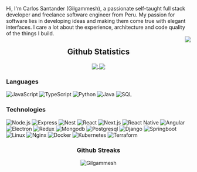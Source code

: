 <p align='center'>
        <div>
                Hi, I'm Carlos Santander (Gilgammesh), a passionate self-taught full stack developer and freelance software engineer from Peru. My passion for software lies in developing ideas and making them come true with elegant interfaces. I care a lot about the experience, architecture and code quality of the things I build.
        </div>
        <a href="https://media0.giphy.com/media/qgQUggAC3Pfv687qPC/giphy.gif">
                <img align='right' src="https://media0.giphy.com/media/qgQUggAC3Pfv687qPC/giphy.gif" />
        </a>
</p>

<div align='center'><h2>Github Statistics</h2></div>
<p align='center'>
    <a href="https://github-readme-stats.vercel.app/api?username=Gilgammesh&count_private=true&show_icons=true">
      <img align="center" src="https://github-readme-stats.vercel.app/api?username=Gilgammesh&count_private=true&show_icons=true&bg_color=30,028BAE,003140&title_color=FDFFE7&text_color=fff&icon_color=FDFFE7" />
    </a>
    <a href="https://github-readme-stats.vercel.app/api/top-langs/?username=Gilgammesh&count_private=true">
      <img align="center" src="https://github-readme-stats.vercel.app/api/top-langs/?username=Gilgammesh&count_private=true&bg_color=30,028BAE,003140&title_color=FDFFE7&text_color=fff&icon_color=FDFFE7" />
    </a>
</p>
    
    
### Languages

![JavaScript](https://img.shields.io/badge/-JavaScript-000?&logo=JavaScript&color=003140)
![TypeScript](https://img.shields.io/badge/-TypeScript-000?&logo=TypeScript&color=003140)
![Python](https://img.shields.io/badge/-Python-000?&logo=Python&logoColor=F4DC60&color=003140)
![Java](https://img.shields.io/badge/-Java-000?&logo=Java&logoColor=007396&color=003140)
![SQL](https://img.shields.io/badge/-SQL-000?&logo=MySQL&logoColor=E34C26&color=003140)


### Technologies

![Node.js](https://img.shields.io/badge/-Node.js-000?&logo=node.js&color=003140)
![Express](https://img.shields.io/badge/-Express-000?&logo=express&color=003140)
![Nest](https://img.shields.io/badge/-Nest-000?&logo=nestjs&logoColor=E32743&color=003140)
![React](https://img.shields.io/badge/-React-000?&logo=React&color=003140)
![Next.js](https://img.shields.io/badge/-Next.js-000?&logo=next.js&color=003140)
![React Native](https://img.shields.io/badge/-React%20Native-000?&logo=React&color=003140)
![Angular](https://img.shields.io/badge/-Angular-000?&logo=Angular&logoColor=BD002E&color=003140)
![Electron](https://img.shields.io/badge/-Electron-000?&logo=Electron&logoColor=00B2DF&color=003140)
![Redux](https://img.shields.io/badge/-Redux-000?&logo=Redux&logoColor=7248B6&color=003140)
![Mongodb](https://img.shields.io/badge/-Mongodb-000?&logo=Mongodb&color=003140)
![Postgresql](https://img.shields.io/badge/-Postgresql-000?&logo=Postgresql&color=003140)
![Django](https://img.shields.io/badge/-Django-000?&logo=Django&color=003140)
![Springboot](https://img.shields.io/badge/-Springboot-000?&logo=Springboot&color=003140)
![Linux](https://img.shields.io/badge/-Linux-000?&logo=Linux&color=003140)
![Nginx](https://img.shields.io/badge/-Nginx-000?&logo=Nginx&logoColor=009137&color=003140)
![Docker](https://img.shields.io/badge/-Docker-000?&logo=Docker&color=003140)
![Kubernetes](https://img.shields.io/badge/-Kubernetes-000?&logo=Kubernetes&color=003140)
![Terraform](https://img.shields.io/badge/-Terraform-000?&logo=Terraform&color=003140)


<div align='center'><h3>Github Streaks</h3></div>
<p align="center">
    <img src="https://github-readme-streak-stats.herokuapp.com/?user=Gilgammesh&theme=black-ice&hide_border=true&stroke=0000&background=003140&ring=00B2DF&fire=00B2DF&currStreakLabel=00B2DF&bg_color=30,028BAE,003140&title_color=FDFFE7&text_color=fff" alt="Gilgammesh" />
</p>
